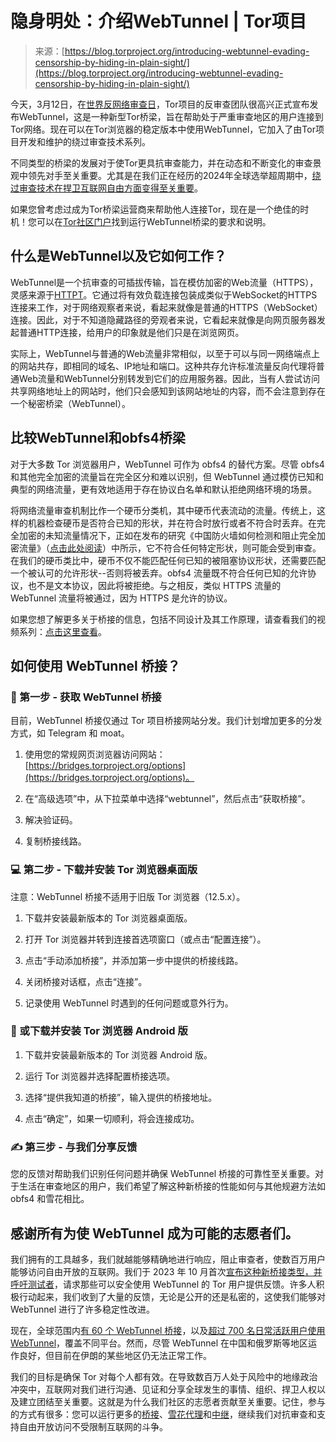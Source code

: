 <!--yml

category: 未分类

date: 2024-05-27 14:51:38

-->

# 隐身明处：介绍WebTunnel | Tor项目

> 来源：[https://blog.torproject.org/introducing-webtunnel-evading-censorship-by-hiding-in-plain-sight/](https://blog.torproject.org/introducing-webtunnel-evading-censorship-by-hiding-in-plain-sight/)

今天，3月12日，在[世界反网络审查日](https://en.wikipedia.org/wiki/World_Day_Against_Cyber_Censorship)，Tor项目的反审查团队很高兴正式宣布发布WebTunnel，这是一种新型Tor桥梁，旨在帮助处于严重审查地区的用户连接到Tor网络。现在可以在Tor浏览器的稳定版本中使用WebTunnel，它加入了由Tor项目开发和维护的绕过审查技术系列。

不同类型的桥梁的发展对于使Tor更具抗审查能力，并在动态和不断变化的审查景观中领先对手至关重要。尤其是在我们正在经历的2024年全球选举超周期中，[绕过审查技术在捍卫互联网自由方面变得至关重要](https://blog.torproject.org/2024-defend-internet-freedom-during-elections/)。

如果您曾考虑过成为Tor桥梁运营商来帮助他人连接Tor，现在是一个绝佳的时机！您可以在[Tor社区门户](https://community.torproject.org/relay/setup/webtunnel/)找到运行WebTunnel桥梁的要求和说明。

## 什么是WebTunnel以及它如何工作？

WebTunnel是一个抗审查的可插拔传输，旨在模仿加密的Web流量（HTTPS），灵感来源于[HTTPT](https://www.usenix.org/conference/foci20/presentation/frolov)。它通过将有效负载连接包装成类似于WebSocket的HTTPS连接来工作，对于网络观察者来说，看起来就像是普通的HTTPS（WebSocket）连接。因此，对于不知道隐藏路径的旁观者来说，它看起来就像是向网页服务器发起普通HTTP连接，给用户的印象就是他们只是在浏览网页。

实际上，WebTunnel与普通的Web流量非常相似，以至于可以与同一网络端点上的网站共存，即相同的域名、IP地址和端口。这种共存允许标准流量反向代理将普通Web流量和WebTunnel分别转发到它们的应用服务器。因此，当有人尝试访问共享网络地址上的网站时，他们只会感知到该网站地址的内容，而不会注意到存在一个秘密桥梁（WebTunnel）。

## 比较WebTunnel和obfs4桥梁

对于大多数 Tor 浏览器用户，WebTunnel 可作为 obfs4 的替代方案。尽管 obfs4 和其他完全加密的流量旨在完全区分和难以识别，但 WebTunnel 通过模仿已知和典型的网络流量，更有效地适用于存在协议白名单和默认拒绝网络环境的场景。

将网络流量审查机制比作一个硬币分类机，其中硬币代表流动的流量。传统上，这样的机器检查硬币是否符合已知的形状，并在符合时放行或者不符合时丢弃。在完全加密的未知流量情况下，正如在发布的研究《中国防火墙如何检测和阻止完全加密流量》（[点击此处阅读](https://www.usenix.org/conference/usenixsecurity23/presentation/wu-mingshi)）中所示，它不符合任何特定形状，则可能会受到审查。在我们的硬币类比中，硬币不仅不能匹配任何已知的被阻塞协议形状，还需要匹配一个被认可的允许形状--否则将被丢弃。obfs4 流量既不符合任何已知的允许协议，也不是文本协议，因此将被拒绝。与之相反，类似 HTTPS 流量的 WebTunnel 流量将被通过，因为 HTTPS 是允许的协议。

如果您想了解更多关于桥接的信息，包括不同设计及其工作原理，请查看我们的视频系列：[点击这里查看](https://www.youtube.com/watch?v=8mdtSgHWhXY)。

## 如何使用 WebTunnel 桥接？

### 🌉 第一步 - 获取 WebTunnel 桥接

目前，WebTunnel 桥接仅通过 Tor 项目桥接网站分发。我们计划增加更多的分发方式，如 Telegram 和 moat。

1.  使用您的常规网页浏览器访问网站：[https://bridges.torproject.org/options](https://bridges.torproject.org/options)。

1.  在“高级选项”中，从下拉菜单中选择“webtunnel”，然后点击“获取桥接”。

1.  解决验证码。

1.  复制桥接线路。

### 💻 第二步 - 下载并安装 Tor 浏览器桌面版

注意：WebTunnel 桥接不适用于旧版 Tor 浏览器（12.5.x）。

1.  下载并安装最新版本的 Tor 浏览器桌面版。

1.  打开 Tor 浏览器并转到连接首选项窗口（或点击“配置连接”）。

1.  点击“手动添加桥接”，并添加第一步中提供的桥接线路。

1.  关闭桥接对话框，点击“连接”。

1.  记录使用 WebTunnel 时遇到的任何问题或意外行为。

### 📲 或下载并安装 Tor 浏览器 Android 版

1.  下载并安装最新版本的 Tor 浏览器 Android 版。

1.  运行 Tor 浏览器并选择配置桥接选项。

1.  选择“提供我知道的桥接”，输入提供的桥接地址。

1.  点击“确定”，如果一切顺利，将会连接成功。

### ✍️ 第三步 - 与我们分享反馈

您的反馈对帮助我们识别任何问题并确保 WebTunnel 桥接的可靠性至关重要。对于生活在审查地区的用户，我们希望了解这种新桥接的性能如何与其他规避方法如 obfs4 和雪花相比。

## 感谢所有为使 WebTunnel 成为可能的志愿者们。

我们拥有的工具越多，我们就越能够精确地进行响应，阻止审查者，使数百万用户能够访问自由开放的互联网。我们于 2023 年 10 月首次[宣布这种新桥接类型，并呼吁测试者](https://forum.torproject.org/t/call-for-testers-webtunnel-a-new-way-to-bypass-censorship-with-tor-browser/9855)，请求那些可以安全使用 WebTunnel 的 Tor 用户提供反馈。许多人积极行动起来，我们收到了大量的反馈，无论是公开的还是私密的，这使我们能够对 WebTunnel 进行了许多稳定性改进。

现在，全球范围内[有 60 个 WebTunnel 桥接](https://metrics.torproject.org/rs.html#search/transport:webtunnel?fields=transports)，以及[超过 700 名日常活跃用户使用 WebTunnel](https://metrics.torproject.org/userstats-bridge-transport.html?start=2023-12-08&end=2024-03-07&transport=webtunnel)，覆盖不同平台。然而，尽管 WebTunnel 在中国和俄罗斯等地区运作良好，但目前在伊朗的某些地区仍无法正常工作。

我们的目标是确保 Tor 对每个人都有效。在导致数百万人处于风险中的地缘政治冲突中，互联网对我们进行沟通、见证和分享全球发生的事情、组织、捍卫人权以及建立团结至关重要。这就是为什么我们社区的志愿者贡献至关重要。记住，参与的方式有很多：您可以运行更多的[桥接](https://community.torproject.org/relay/setup/bridge)、[雪花代理](https://snowflake.torproject.org/)和[中继](https://community.torproject.org/relay/)，继续我们对抗审查和支持自由开放访问不受限制互联网的斗争。
